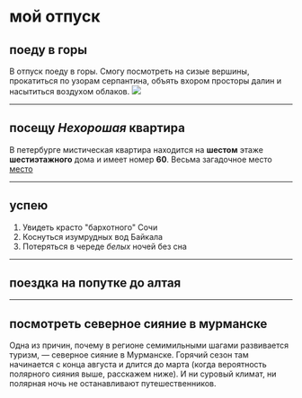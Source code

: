 # мой отпуск

## поеду в **горы**
В отпуск поеду в горы. Смогу посмотреть на сизые вершины, прокатиться по узорам серпантина, объять вхором просторы далин и насытиться воздухом облаков.
![](12.jpg)

---
## посещу **_Нехорошая_ квартира**
В петербурге мистическая квартира находится на **шестом** этаже **шестиэтажного** дома и имеет номер **60**. Весьма загадочное место [место](http://www.kvartira78.ru/blog/gnezdo-nechisti-na-fontanke/?ysclid=la6lyxxekl748604680)

---
## успею
1. Увидеть красто "бархотного" Сочи
2. Коснуться изумрудных вод Байкала
3. Потеряться в череде _*белых*_ ночей без сна
---
## поездка на попутке до алтая 


---
## посмотреть северное сияние в мурманске
Одна из причин, почему в регионе семимильными шагами развивается туризм, — северное сияние в Мурманске. Горячий сезон там начинается с конца августа и длится до марта (когда вероятность полярного сияния выше, расскажем ниже). И ни суровый климат, ни полярная ночь не останавливают путешественников.